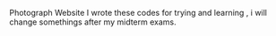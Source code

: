 Photograph Website
I wrote these codes for trying and learning , i will change somethings after my midterm exams.
